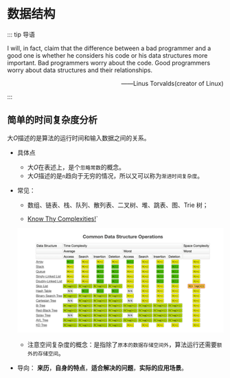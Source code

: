 # 数据结构

::: tip 导语

I will, in fact, claim that the difference between a bad programmer and a good one is whether he considers his code or his data structures more important. Bad programmers worry about the code. Good programmers worry about data structures and their relationships.
<p style="direction: rtl;"><span>Linus Torvalds(creator of Linux)</span><span>——</span></p>

:::

## 简单的时间复杂度分析

大$O$描述的是算法的运行时间和输入数据之间的关系。

- 具体点
  - 大$O$在表述上，是个`忽略常数`的概念。
  - 大$O$描述的是`n`趋向于无穷的情况，所以又可以称为`渐进时间复杂度`。

- 常见：

  - 数组、链表、栈、队列、散列表、二叉树、堆、跳表、图、Trie 树；

  - [Know Thy Complexities!](http://www.bigocheatsheet.com/)`

  ![Know Thy Complexities!](../../.imgs/know_thy_complexities.png)

  - 注意空间复杂度的概念：是指除了`原本的数据存储空间外`，算法运行还需要`额外的存储空间`。

- 导向：
  **来历**，**自身的特点**，**适合解决的问题**，**实际的应用场景**。
